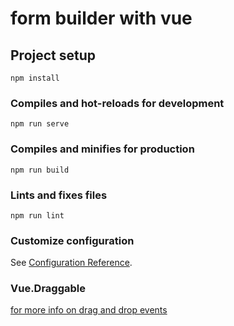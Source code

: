 # form builder with vue

## Project setup

```
npm install
```

### Compiles and hot-reloads for development

```
npm run serve
```

### Compiles and minifies for production

```
npm run build
```

### Lints and fixes files

```
npm run lint
```

### Customize configuration

See [Configuration Reference](https://cli.vuejs.org/config/).

### Vue.Draggable

[for more info on drag and drop events](https://github.com/SortableJS/Vue.Draggable)
